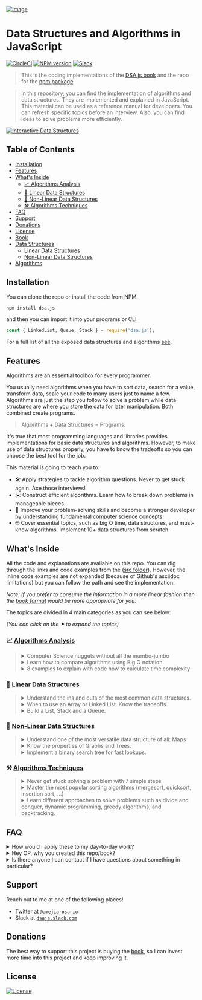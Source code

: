 [![image](https://user-images.githubusercontent.com/418605/59557258-10742880-8fa3-11e9-84fb-4d66a9d89faa.png)](https://books.adrianmejia.com/dsajs-data-structures-algorithms-javascript/)

# Data Structures and Algorithms in JavaScript

[![CircleCI](https://img.shields.io/circleci/build/github/amejiarosario/dsa.js-data-structures-and-algorithms-in-javascript/master.svg)](https://circleci.com/gh/amejiarosario/dsa.js-data-structures-and-algorithms-in-javascript) [![NPM version](https://badge.fury.io/js/dsa.js.svg)](https://badge.fury.io/js/dsa.js) [![Slack](https://dsajs-slackin.herokuapp.com/badge.svg)](https://dsajs-slackin.herokuapp.com)

> This is the coding implementations of the [DSA.js book](https://books.adrianmejia.com/dsajs-data-structures-algorithms-javascript/) and the repo for the [npm package](https://www.npmjs.com/package/dsa.js).

> In this repository, you can find the implementation of algorithms and data structures. They are implemented and explained in JavaScript. This material can be used as a reference manual for developers. You can refresh specific topics before an interview. Also, you can find ideas to solve problems more efficiently.

<!-- (Check out the Time Complexity Cheatsheet) -->


<!--
[![CircleCI](https://circleci.com/gh/amejiarosario/dsa.js-data-structures-and-algorithms-in-javascript.svg?style=svg)](https://circleci.com/gh/amejiarosario/dsa.js-data-structures-and-algorithms-in-javascript)
[![Code Style Airbnb](https://img.shields.io/badge/code%20style-Airbnb-brightgreen.svg)](https://github.com/airbnb/javascript)
[![PRs Welcome](https://img.shields.io/badge/PRs-welcome-brightgreen.svg)](http://makeapullrequest.com)
[![ProductHunt](https://img.shields.io/badge/product%20hunt-vote-orange.svg)](https://www.producthunt.com/posts/dsa-js)
https://bundlephobia.com/result?p=dsa.js
https://img.shields.io/bundlephobia/min/dsa.js.svg - 16.7kB
https://img.shields.io/github/repo-size/amejiarosario/dsa.js.svg - 98.1 MB
-->

[![Interactive Data Structures](https://user-images.githubusercontent.com/418605/46118890-ba721180-c1d6-11e8-82bc-6a671428b422.png)](https://embed.kumu.io/85f1a4de5fb8430a10a1bf9c5118e015)


## Table of Contents

<!-- START doctoc generated TOC please keep comment here to allow auto update -->
<!-- DON'T EDIT THIS SECTION, INSTEAD RE-RUN doctoc TO UPDATE -->


- [Installation](#installation)
- [Features](#features)
- [What's Inside](#whats-inside)
  - [📈 Algorithms Analysis](#-algorithms-analysis)
  - [🥞 Linear Data Structures](#-linear-data-structures)
  - [🌲 Non-Linear Data Structures](#-non-linear-data-structures)
  - [⚒ Algorithms Techniques](#%E2%9A%92-algorithms-techniques)
- [FAQ](#faq)
- [Support](#support)
- [Donations](#donations)
- [License](#license)
- [Book](#book)
- [Data Structures](#data-structures)
  - [Linear Data Structures](#linear-data-structures)
  - [Non-Linear Data Structures](#non-linear-data-structures)
- [Algorithms](#algorithms)

<!-- END doctoc generated TOC please keep comment here to allow auto update -->


## Installation

You can clone the repo or install the code from NPM:

```sh
npm install dsa.js
```

and then you can import it into your programs or CLI

```js
const { LinkedList, Queue, Stack } = require('dsa.js');
```

For a full list of all the exposed data structures and algorithms [see](https://github.com/amejiarosario/dsa.js/blob/master/src/index.js).


## Features

Algorithms are an essential toolbox for every programmer.

You usually need algorithms when you have to sort data, search for a value, transform data, scale your code to many users just to name a few.
Algorithms are just the step you follow to solve a problem while data structures are where you store the data for later manipulation. Both combined create programs.

> Algorithms + Data Structures = Programs.

It's true that most programming languages and libraries provides implementations for basic data structures and algorithms.
However, to make use of data structures properly, you have to know the tradeoffs so you can choose the best tool for the job.

This material is going to teach you to:

- 🛠 Apply strategies to tackle algorithm questions. Never to get stuck again. Ace those interviews!
- ✂️ Construct efficient algorithms. Learn how to break down problems in manageable pieces.
- 🧠 Improve your problem-solving skills and become a stronger developer by understanding fundamental computer science concepts.
- 🤓 Cover essential topics, such as big O time, data structures, and must-know algorithms. Implement 10+ data structures from scratch.

## What's Inside

All the code and explanations are available on this repo. You can dig through the links and code examples from the ([src folder](https://github.com/amejiarosario/dsa.js-data-structures-and-algorithms-in-javascript/tree/master/src)). However, the inline code examples are not expanded (because of Github's asciidoc limitations) but you can follow the path and see the implementation.

_Note: If you prefer to consume the information in a more linear fashion then the [book format](https://books.adrianmejia.com/dsajs-data-structures-algorithms-javascript/) would be more appropriate for you._

The topics are divided in 4 main categories as you can see below:

_(You can click on the ⯈ to expand the topics)_

### 📈 [Algorithms Analysis](https://github.com/amejiarosario/dsa.js-data-structures-and-algorithms-in-javascript/blob/master/book/chapters/part1.adoc)

<!-- - Computer Science nuggets without all the mumbo-jumbo.
- Learn how to compare algorithms using Big O notation.
- 8 examples to explain with code how to calculate time complexity. -->

<blockquote>

<details>
  <summary>
    Computer Science nuggets without all the mumbo-jumbo
  </summary>

---

### [Computer Science nuggets without all the mumbo-jumbo](https://github.com/amejiarosario/dsa.js-data-structures-and-algorithms-in-javascript/blob/master/book/chapters/algorithms-analysis.adoc)

#### Learn to calculate run time from code examples

![Translating lines of code to an approximate number of operations](https://github.com/amejiarosario/dsa.js-data-structures-and-algorithms-in-javascript/raw/master/book/images/image4.png)

---

</details>

<details>
  <summary>
    Learn how to compare algorithms using Big O notation.
  </summary>

---

### [Learn how to compare algorithms using Big O notation.](https://github.com/amejiarosario/dsa.js-data-structures-and-algorithms-in-javascript/blob/master/book/chapters/big-o-examples.adoc#finding-duplicates-in-an-array-na%C3%AFve-approach)

#### Comparing algorithms using Big O notation

Let's say you want to find the duplicates on an array.
Using Big O notation we can compare different implementations that do exactly the same but
they take different time to complete.

- [Optimal solution using a map](https://github.com/amejiarosario/dsa.js-data-structures-and-algorithms-in-javascript/blob/master/book/chapters/big-o-examples.adoc#linear-example)
- [Finding duplicates in an array (naïve approach)](https://github.com/amejiarosario/dsa.js-data-structures-and-algorithms-in-javascript/blob/master/book/chapters/big-o-examples.adoc#quadratic-example)

---

</details>

<details>
  <summary>
    8 examples to explain with code how to calculate time complexity
  </summary>

---

[8 examples to explain with code how to calculate time complexity](https://github.com/amejiarosario/dsa.js-data-structures-and-algorithms-in-javascript/blob/master/book/chapters/big-o-examples.adoc#summary)

#### Most common time complexities

[![image](https://user-images.githubusercontent.com/418605/59617342-2a715080-90f4-11e9-9de9-9315fb0133f9.png)](https://github.com/amejiarosario/dsa.js-data-structures-and-algorithms-in-javascript/blob/master/book/chapters/big-o-examples.adoc#summary)

<!-- - Constant time: _O(1)_
- Logarithmic time: _O(log n)_
- Linear time: _O(n)_
- Linearithmic time: _O(n log n)_
- Quadratic time: _O(n^2^)_
- Cubic time: _O(n^3^)_
- Exponential time: _O(2^n^)_
- Factorial time: _O(n!)_ -->

#### Time complexity graph

![Most common time complexities](https://github.com/amejiarosario/dsa.js-data-structures-and-algorithms-in-javascript/raw/master/book/images/image5.png)

---

</details>
</blockquote>

### 🥞 [Linear Data Structures](https://github.com/amejiarosario/dsa.js-data-structures-and-algorithms-in-javascript/blob/master/book/chapters/part2.adoc)

<!-- - Understand the ins and outs of the most common data structures.
- When to use an Array or Linked List. Know the tradeoffs.
- Build a Stack and a Queue from scratch. -->

<blockquote>

  <details>
    <summary>
      Understand the ins and outs of the most common data structures.
    </summary>

---

#### [Understand the ins and outs of the most common data structures](https://github.com/amejiarosario/dsa.js-data-structures-and-algorithms-in-javascript/blob/master/book/chapters/part2.adoc)


- [Arrays](https://github.com/amejiarosario/dsa.js-data-structures-and-algorithms-in-javascript/blob/master/book/chapters/array.adoc): Built-in in most languages so not implemented here. [Array Time complexity](https://github.com/amejiarosario/dsa.js/blob/master/book/chapters/array.adoc#array-complexity)
    <!-- [Post](https://adrianmejia.com/blog/2018/04/28/data-structures-time-complexity-for-beginners-arrays-hashmaps-linked-lists-stacks-queues-tutorial/#Array). -->

- [Linked List](https://github.com/amejiarosario/dsa.js-data-structures-and-algorithms-in-javascript/blob/master/book/chapters/linked-list.adoc): each data node has a link to the next (and
    previous).
    [Code](https://github.com/amejiarosario/dsa.js/blob/master/src/data-structures/linked-lists/linked-list.js)
    |
    [Linked List Time Complexity](https://github.com/amejiarosario/dsa.js/blob/master/book/chapters/linked-list.adoc#linked-list-complexity-vs-array-complexity)
    <!-- [Post](https://adrianmejia.com/blog/2018/04/28/data-structures-time-complexity-for-beginners-arrays-hashmaps-linked-lists-stacks-queues-tutorial/#Linked-Lists) -->

- [Queue](https://github.com/amejiarosario/dsa.js-data-structures-and-algorithms-in-javascript/blob/master/book/chapters/queue.adoc): data flows in a "first-in, first-out" (FIFO) manner.
    [Code](https://github.com/amejiarosario/dsa.js/blob/master/src/data-structures/queues/queue.js)
    |
    [Queue Time Complexity](https://github.com/amejiarosario/dsa.js/blob/master/book/chapters/queue.adoc#queue-complexity)
    <!-- [Post](https://adrianmejia.com/blog/2018/04/28/data-structures-time-complexity-for-beginners-arrays-hashmaps-linked-lists-stacks-queues-tutorial/#Queues) -->

- [Stack](https://github.com/amejiarosario/dsa.js-data-structures-and-algorithms-in-javascript/blob/master/book/chapters/stack.adoc): data flows in a "last-in, first-out" (LIFO) manner.
    [Code](https://github.com/amejiarosario/dsa.js/blob/master/src/data-structures/stacks/stack.js)
    |
    [Stack Time Complexity](https://github.com/amejiarosario/dsa.js/blob/master/book/chapters/stack.adoc#stack-complexity)
    <!-- [Post](https://adrianmejia.com/blog/2018/04/28/data-structures-time-complexity-for-beginners-arrays-hashmaps-linked-lists-stacks-queues-tutorial/#Stacks) -->

---

  </details>
  <details>
    <summary>
      When to use an Array or Linked List. Know the tradeoffs.
    </summary>

---

#### [When to use an Array or Linked List. Know the tradeoffs](https://github.com/amejiarosario/dsa.js-data-structures-and-algorithms-in-javascript/blob/master/book/chapters/linear-data-structures-outro.adoc)

Use Arrays when…
- You need to access data in random order fast (using an index).
- Your data is multi-dimensional (e.g., matrix, tensor).

Use Linked Lists when:
- You will access your data sequentially.
- You want to save memory and only allocate memory as you need it.
- You want constant time to remove/add from extremes of the list.

---

  </details>
  <details>
    <summary>
      Build a List, Stack and a Queue.
    </summary>

  ---

  #### [Build a List, Stack and a Queue from scratch](https://github.com/amejiarosario/dsa.js-data-structures-and-algorithms-in-javascript/blob/master/book/chapters/part2.adoc)

  Build any of these data structures from scratch:
  - [Linked List](https://github.com/amejiarosario/dsa.js-data-structures-and-algorithms-in-javascript/blob/master/src/data-structures/linked-lists/linked-list.js)
  - [Stack](https://github.com/amejiarosario/dsa.js-data-structures-and-algorithms-in-javascript/blob/master/src/data-structures/stacks/stack.js)
  - [Queue](https://github.com/amejiarosario/dsa.js-data-structures-and-algorithms-in-javascript/blob/master/src/data-structures/queues/queue.js)

  ---

  </details>
</blockquote>

### 🌲 [Non-Linear Data Structures](https://github.com/amejiarosario/dsa.js-data-structures-and-algorithms-in-javascript/blob/master/book/chapters/part3.adoc)
<!-- - Understand one of the most versatile data structure of all: Maps -->
<!-- - Know the properties of Graphs and Trees. -->
<!-- - Implement a binary search tree for fast lookups. -->

<blockquote>
  <details>
    <summary>
      Understand one of the most versatile data structure of all: Maps
    </summary>

---

#### [HashMaps](https://github.com/amejiarosario/dsa.js-data-structures-and-algorithms-in-javascript/blob/master/book/chapters/map.adoc)

Learn how to implement different types of Maps such as:
- [HashMap](https://github.com/amejiarosario/dsa.js-data-structures-and-algorithms-in-javascript/blob/master/book/chapters/map-hashmap.adoc)
- [TreeMap](https://github.com/amejiarosario/dsa.js-data-structures-and-algorithms-in-javascript/blob/master/book/chapters/map-treemap.adoc)

Also, [learn the difference between the different Maps implementations](https://github.com/amejiarosario/dsa.js-data-structures-and-algorithms-in-javascript/blob/master/book/chapters/map-hashmap-vs-treemap.adoc):

- `HashMap` is more time-efficient. A `TreeMap` is more space-efficient.
- `TreeMap` search complexity is *O(log n)*, while an optimized `HashMap` is *O(1)* on average.
- `HashMap`’s keys are in insertion order (or random depending in the implementation). `TreeMap`’s keys are always sorted.
- `TreeMap` offers some statistical data for free such as: get minimum, get maximum, median, find ranges of keys. `HashMap` doesn’t.
- `TreeMap` has a guarantee always an *O(log n)*, while `HashMap`s has an amortized time of *O(1)* but in the rare case of a rehash, it would take an *O(n)*.

---

  </details>

  <details>
    <summary>
    Know the properties of Graphs and Trees.
    </summary>

---

#### [Know the properties of Graphs and Trees](https://github.com/amejiarosario/dsa.js-data-structures-and-algorithms-in-javascript/blob/master/book/chapters/part3.adoc)

##### [Graphs](https://github.com/amejiarosario/dsa.js-data-structures-and-algorithms-in-javascript/blob/master/book/chapters/graph.adoc)

Know all the graphs properties with many images and illustrations.

![graph example with USA airports](https://github.com/amejiarosario/dsa.js-data-structures-and-algorithms-in-javascript/raw/master/book/images/image46.png)

 **Graphs**: data **nodes** that can have a connection or **edge** to
    zero or more adjacent nodes. Unlike trees, nodes can have multiple
    parents, loops.
    [Code](https://github.com/amejiarosario/algorithms.js/blob/master/src/data-structures/graphs/graph.js)
    |
    [Graph Time Complexity](https://github.com/amejiarosario/dsa.js/blob/master/book/chapters/graph.adoc#graph-complexity)

#### [Trees](https://github.com/amejiarosario/dsa.js-data-structures-and-algorithms-in-javascript/blob/master/book/chapters/tree.adoc)

Learn all the different kinds of trees and its properties.

![tree data structure properties](https://github.com/amejiarosario/dsa.js-data-structures-and-algorithms-in-javascript/raw/master/book/images/image31.jpg)

- **Trees**: data nodes has zero or more adjacent nodes a.k.a.
    children. Each node can only have one parent node otherwise is a
    graph not a tree.
    [Code](https://github.com/amejiarosario/algorithms.js/tree/master/src/data-structures/trees)
    |
    [Docs](https://github.com/amejiarosario/dsa.js/blob/master/book/chapters/tree.adoc)
    <!-- [Post](https://adrianmejia.com/blog/2018/06/11/data-structures-for-beginners-trees-binary-search-tree-tutorial/) -->

    - **Binary Trees**: same as tree but only can have two children at
        most.
        [Code](https://github.com/amejiarosario/algorithms.js/tree/master/src/data-structures/trees)
        |
        [Docs](https://github.com/amejiarosario/dsa.js/blob/master/book/chapters/tree.adoc#binary-tree)
        <!-- [Post](https://adrianmejia.com/blog/2018/06/11/data-structures-for-beginners-trees-binary-search-tree-tutorial/#Binary-Trees) -->

    - **Binary Search Trees** (BST): same as binary tree, but the
        nodes value keep this order `left < parent < right`.
        [Code](https://github.com/amejiarosario/algorithms.js/blob/master/src/data-structures/trees/binary-search-tree.js)
        |
        [BST Time complexity](https://github.com/amejiarosario/dsa.js/blob/master/book/chapters/tree-binary-search-tree.adoc#tree-complexity)
        <!-- [Post](https://adrianmejia.com/blog/2018/06/11/data-structures-for-beginners-trees-binary-search-tree-tutorial/#Binary-Search-Tree-BST) -->

    - **AVL Trees**: Self-balanced BST to maximize look up time.
        [Code](https://github.com/amejiarosario/algorithms.js/blob/master/src/data-structures/trees/avl-tree.js)
        |
        [AVL Tree docs](https://github.com/amejiarosario/dsa.js/blob/master/book/chapters/tree-avl.adoc)
        |
        [Self-balancing & tree rotations docs](https://github.com/amejiarosario/dsa.js/blob/master/book/chapters/tree-self-balancing-rotations.adoc)
        <!-- [Post](https://adrianmejia.com/blog/2018/07/16/self-balanced-binary-search-trees-with-avl-tree-data-structure-for-beginners/) -->

    - **Red-Black Trees**: Self-balanced BST more loose than AVL to
        maximize insertion speed.
        [Code](https://github.com/amejiarosario/algorithms.js/blob/master/src/data-structures/trees/red-black-tree.js)

---

  </details>

  <details>
    <summary>
      Implement a binary search tree for fast lookups.
    </summary>

---

#### [Implement a binary search tree for fast lookups](https://github.com/amejiarosario/dsa.js-data-structures-and-algorithms-in-javascript/blob/master/book/chapters/tree-binary-search-tree.adoc)

- Learn how to add/remove/update values in a tree:
![inserting node in a tree](https://github.com/amejiarosario/dsa.js-data-structures-and-algorithms-in-javascript/raw/master/book/images/image36.png)

- [How to make a tree balanced?](https://github.com/amejiarosario/dsa.js-data-structures-and-algorithms-in-javascript/blob/master/book/chapters/tree-self-balancing-rotations.adoc)

From unbalanced BST to balanced BST
```
1                           2
  \                       /   \
   2        =>           1     3
    \
     3
```


---

  </details>
</blockquote>

### ⚒ [Algorithms Techniques](https://github.com/amejiarosario/dsa.js-data-structures-and-algorithms-in-javascript/blob/master/book/chapters/part4.adoc)

<!-- - Never get stuck solving a problem with 7 simple steps. -->
<!-- - Master the most popular sorting algorithms (mergesort, quicksort, insertion sort, ...) -->
<!-- - Learn different approaches to solve problems such as divide and conquer, dynamic programming, greedy algorithms, and backtracking. -->

<blockquote>
  <details>
    <summary>
      Never get stuck solving a problem with 7 simple steps
    </summary>

---

#### [Never get stuck solving a problem with 7 simple steps](https://github.com/amejiarosario/dsa.js-data-structures-and-algorithms-in-javascript/blob/master/book/chapters/algorithmic-toolbox.adoc)

1. Understand the problem
1. Build a simple example (no edge cases yet)
1. Brainstorm solutions (greedy algorithm, Divide and Conquer, Backtracking, brute force)
1. Test your solution on the simple example (mentally)
1. Optimize the solution
1. Write Code, yes, now you can code.
1. Test your written code

Full details [here](https://github.com/amejiarosario/dsa.js-data-structures-and-algorithms-in-javascript/blob/master/book/chapters/algorithmic-toolbox.adoc)

---

  </details>
  <details>
    <summary>
      Master the most popular sorting algorithms (mergesort, quicksort, insertion sort, ...)
    </summary>

---

#### [Master the most popular sorting algorithms](https://github.com/amejiarosario/dsa.js-data-structures-and-algorithms-in-javascript/blob/master/book/chapters/sorting-intro.adoc)

We are going to explore three basic sorting algorithms O(n2) which have low overhead:
  - Bubble Sort.
    [Code](https://github.com/amejiarosario/dsa.js/blob/master/src/algorithms/sorting/bubble-sort.js)
    |
    [Docs](https://github.com/amejiarosario/dsa.js/blob/master/book/chapters/bubble-sort.adoc)

  - Insertion Sort.
    [Code](https://github.com/amejiarosario/dsa.js/blob/master/src/algorithms/sorting/insertion-sort.js)
    |
    [Docs](https://github.com/amejiarosario/dsa.js/blob/master/book/chapters/insertion-sort.adoc)

  - Selection Sort.
    [Code](https://github.com/amejiarosario/dsa.js/blob/master/src/algorithms/sorting/selection-sort.js)
    |
    [Docs](https://github.com/amejiarosario/dsa.js/blob/master/book/chapters/selection-sort.adoc)

and then discuss efficient sorting algorithms O(n log n) such as:
  - Merge Sort.
    [Code](https://github.com/amejiarosario/dsa.js/blob/master/src/algorithms/sorting/merge-sort.js)
    |
    [Docs](https://github.com/amejiarosario/dsa.js/blob/master/book/chapters/merge-sort.adoc)

  - Quick sort.
    [Code](https://github.com/amejiarosario/dsa.js/blob/master/src/algorithms/sorting/quick-sort.js)
    |
    [Docs](https://github.com/amejiarosario/dsa.js/blob/master/book/chapters/quick-sort.adoc)

---

  </details>
  <details>
    <summary>
      Learn different approaches to solve problems such as divide and conquer, dynamic programming, greedy algorithms, and backtracking.
    </summary>

---

#### [Learn different approaches to solve algorithmic problems](https://github.com/amejiarosario/dsa.js-data-structures-and-algorithms-in-javascript/blob/master/book/chapters/algorithms-intro.adoc)

We are going to discuss the following techniques for solving algorithms problems:
- [Greedy Algorithms](https://github.com/amejiarosario/dsa.js-data-structures-and-algorithms-in-javascript/blob/master/book/chapters/greedy-algorithms.adoc): makes greedy choices using heuristics to find the best solution without looking back.
- [Dynamic Programming](https://github.com/amejiarosario/dsa.js-data-structures-and-algorithms-in-javascript/blob/master/book/chapters/dynamic-programming.adoc): a technique for speeding up recursive algorithms when there are many _overlapping subproblems_. It uses _memoization_ to avoid duplicating work.
- [Divide and Conquer](https://github.com/amejiarosario/dsa.js-data-structures-and-algorithms-in-javascript/blob/master/book/chapters/divide-and-conquer.adoc): _divide_ problems into smaller pieces, _conquer_ each subproblem and then _join_ the results.
- [Backtracking](https://github.com/amejiarosario/dsa.js-data-structures-and-algorithms-in-javascript/blob/master/book/chapters/backtracking.adoc): search _all (or some)_ possible paths. However, it stops and _go back_ as soon as notice the current solution is not working.
- _Brute Force_: generate all possible solutions and tries all of them. (Use it as a last resort or as the starting point to optimize it with other techniques).

---

  </details>
</blockquote>

## FAQ

<details>
    <summary>How would I apply these to my day-to-day work?</summary>
    <p>
    As a programmer, we have to solve problems every day. If you want to solve problems well, then it's good to
    know about a broad range of solutions. A lot of times, it's more efficient to learn existing resources than
    stumble upon the answer yourself. The more tools and practice you have, the better. This book helps you
    understand the tradeoffs among data structures and reason about algorithms performance.
    </p>
</details>

<details>
    <summary>Hey OP, why you created this repo/book?</summary>
    <p>
        There are not many books about Algorithms in JavaScript. This material fills the gap.
        Also, it's good practice :)
    </p>
</details>

<details>
    <summary>Is there anyone I can contact if I have questions about something in particular?
    </summary>
    <p>
    Yes, open an issue or ask questions on the slack channel.
    </p>
</details>

## Support

Reach out to me at one of the following places!

- Twitter at <a href="http://twitter.com/amejiarosario" target="_blank">`@amejiarosario`</a>
- Slack at <a href="https://dsajs-slackin.herokuapp.com" target="_blank">`dsajs.slack.com`</a>


## Donations

The best way to support this project is buying the [book](https://books.adrianmejia.com/dsajs-data-structures-algorithms-javascript/), so I can invest more time into this project and keep improving it.

## License

[![License](https://img.shields.io/:license-mit-blue.svg?style=flat-square)](https://github.com/amejiarosario/dsa.js-data-structures-and-algorithms-in-javascript/blob/master/LICENSE)
